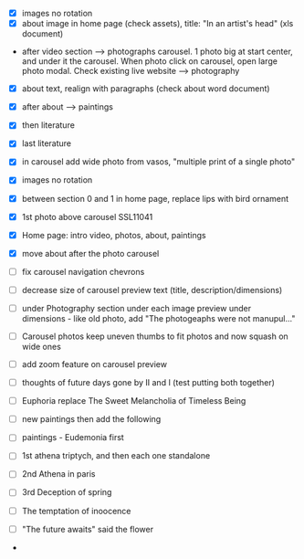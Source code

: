- [X] images no rotation
- [X] about image in home page (check assets), title: "In an artist's head" (xls document)
- after video section --> photographs carousel. 1 photo big at start center, and under it the carousel. When photo click on carousel, open large photo modal. Check existing live website --> photography
- [X] about text, realign with paragraphs (check about word document)
- [X] after about --> paintings
- [X] then literature
- [X] last literature

- [X] in carousel add wide photo from vasos, "multiple print of a single photo"

- [X] images no rotation
- [X] between section 0 and 1 in home page, replace lips with bird ornament
- [X] 1st photo above carousel SSL11041
- [X] Home page: intro video, photos, about, paintings
- [X] move about after the photo carousel
- [ ] fix carousel navigation chevrons
- [ ] decrease size of carousel preview text (title, description/dimensions)
- [ ] under Photography section under each image preview under dimensions - like old photo, add "The photogeaphs were not manupul..."
- [ ] Carousel photos keep uneven thumbs to fit photos and now squash on wide ones
- [ ] add zoom feature on carousel preview
- [ ] thoughts of future days gone by  II and I (test putting both together)
- [ ] Euphoria replace The Sweet Melancholia of Timeless Being
- [ ] new paintings then add the following
- [ ] paintings - Eudemonia first
- [ ] 1st athena triptych, and then each one standalone
- [ ] 2nd Athena in paris
- [ ] 3rd Deception of spring
- [ ] The temptation of inoocence
- [ ] "The future awaits" said the flower
- 